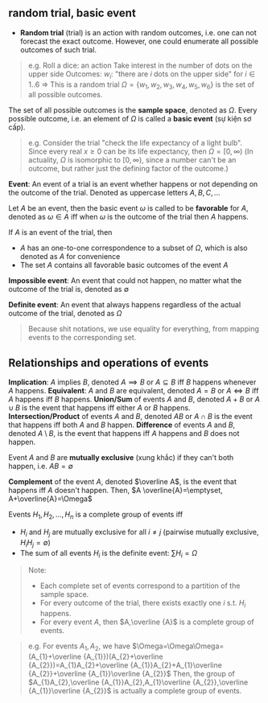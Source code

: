 ## random trial, basic event
- **Random trial** (trial) is an action with random outcomes, i.e. one can not forecast the exact outcome. However, one could enumerate all possible outcomes of such trial.

>e.g. Roll a dice: an action
>Take interest in the number of dots on the upper side
>Outcomes: $w_{i}$: "there are $i$ dots on the upper side" for $i\in 1..6$
>=> This is a random trial
>$\Omega=\{ w_{1},w_{2},w_{3},w_{4},w_{5},w_{6} \}$ is the set of all possible outcomes.

The set of all possible outcomes is the **sample space**, denoted as $\Omega$. Every possible outcome, i.e. an element of $\Omega$ is called a **basic event** (sự kiện sơ cấp).

>e.g. Consider the trial "check the life expectancy of a light bulb". Since every real $x\geq 0$ can be its life expectancy, then $\Omega=[0,\infty)$
>(In actuality, $\Omega$ is isomorphic to $[0, \infty)$, since a number can't be an outcome, but rather just the defining factor of the outcome.)

**Event**: An event of a trial is an event whether happens or not depending on the outcome of the trial.
Denoted as uppercase letters $A, B, C, \dots$

Let $A$ be an event, then the basic event $\omega$ is called to be **favorable** for $A$, denoted as $\omega\in A$ iff when $\omega$ is the outcome of the trial then $A$ happens.

If $A$ is an event of the trial, then
- $A$ has an one-to-one correspondence to a subset of $\Omega$, which is also denoted as $A$ for convenience
- The set $A$ contains all favorable basic outcomes of the event $A$

**Impossible event**: An event that could not happen, no matter what the outcome of the trial is, denoted as $\emptyset$

**Definite event**: An event that always happens regardless of the actual outcome of the trial, denoted as $\Omega$

>Because shit notations, we use equality for everything, from mapping events to the corresponding set.

## Relationships and operations of events
**Implication**: $A$ implies $B$, denoted $A\implies B$ or $A\subseteq B$ iff $B$ happens whenever $A$ happens.
**Equivalent**: $A$ and $B$ are equivalent, denoted $A=B$ or $A\iff B$ iff $A$ happens iff $B$ happens.
**Union/Sum** of events $A$ and $B$, denoted $A+B$ or $A\cup B$ is the event that happens iff either $A$ or $B$ happens.
**Intersection/Product** of events $A$ and $B$, denoted $AB$ or $A\cap B$ is the event that happens iff both $A$ and $B$ happen.
**Difference** of events $A$ and $B$, denoted $A\setminus B$, is the event that happens iff $A$ happens and $B$ does not happen.

Event $A$ and $B$ are **mutually exclusive** (xung khắc) if they can't both happen, i.e. $AB=\emptyset$

**Complement** of the event $A$, denoted $\overline A$, is the event that happens iff $A$ doesn't happen.
Then, $A \overline{A}=\emptyset, A+\overline{A}=\Omega$

Events $H_{1},H_{2},\dots,H_{n}$ is a complete group of events iff
- $H_{i}$ and $H_{j}$ are mutually exclusive for all $i\neq j$ (pairwise mutually exclusive, $H_{i}H_{j}=\emptyset$)
- The sum of all events $H_{i}$ is the definite event: $\sum H_{i}=\Omega$
>Note:
>- Each complete set of events correspond to a partition of the sample space.
>- For every outcome of the trial, there exists exactly one $i$ s.t. $H_{i}$ happens.
>- For every event $A$, then $A,\overline {A}$ is a complete group of events.

>e.g. For events $A_{1},A_{2}$, we have $\Omega=\Omega\Omega=(A_{1}+\overline {A_{1}})(A_{2}+\overline {A_{2}})=A_{1}A_{2}+\overline {A_{1}}A_{2}+A_{1}\overline {A_{2}}+\overline {A_{1}}\overline {A_{2}}$
>Then, the group of $A_{1}A_{2},\overline {A_{1}}A_{2},A_{1}\overline {A_{2}},\overline {A_{1}}\overline {A_{2}}$ is actually a complete group of events.




